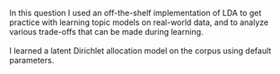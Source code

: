 In this question I used an off-the-shelf implementation of LDA to get practice with learning topic models on real-world data, and to analyze various trade-offs that can be made during learning. <br /><br />
I learned a latent Dirichlet allocation model on the corpus using default parameters.
